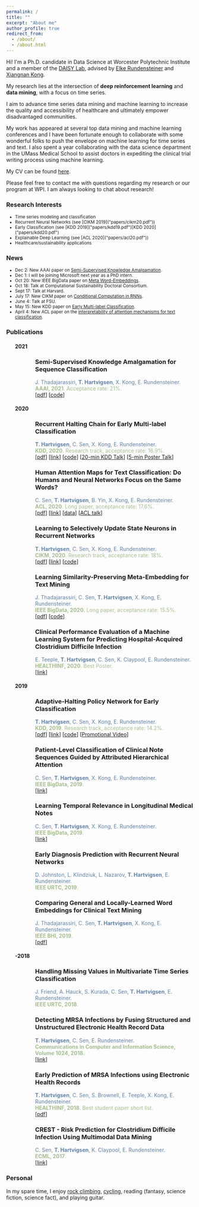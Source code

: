 ```yaml
---
permalink: /
title: ""
excerpt: "About me" 
author_profile: true
redirect_from: 
  - /about/
  - /about.html
---
```



Hi! I'm a Ph.D. candidate in Data Science at Worcester Polytechnic Institute and a member of the [DAISY Lab](http://daisy.wpi.edu), advised by [Elke Rundensteiner](https://www.wpi.edu/people/faculty/rundenst) and [Xiangnan Kong](https://web.cs.wpi.edu/~xkong/).

My research lies at the intersection of **deep reinforcement learning** and **data mining**, with a focus on time series.
<!--
I have been developing **deep learning** and **reinforcement learning** methods for **time series** data mining/machine learning.
-->
I aim to advance time series data mining and machine learning to increase the quality and accessibility of healthcare and ultimately empower disadvantaged communities.

My work has appeared at several top data mining and machine learning conferences and I have been fortunate enough to collaborate with some wonderful folks to push the envelope on machine learning for time series and text. I also spent a year collaborating with the data science department in the UMass Medical School to assist doctors in expediting the clinical trial writing process using machine learning.

<!--
I am actively seeking post-doc positions starting in 2021.
-->
<!---
Ultimately I aim to advance sustainability in machine learning and apply machine learning to sustainability challenges, motivated by the low power consumption of the human brain and the massive carbon footprint of modern deep learning. Much of my work has also focused on human health and I look forward to continuing to solve impactful problems in this domain!
-->

My CV can be found [here](/files/hartvigsen_cv.pdf).

Please feel free to contact me with questions regarding my research or our program at WPI. I am always looking to chat about research!

### Research Interests
<ul style="margin-bottom: 5px;">
<small>
  <li>Time series modeling and classification</li>
  <li>Recurrent Neural Networks (see [CIKM 2019]("papers/cikm20.pdf"))</li>
  <li>Early Classification (see [KDD 2019]("papers/kdd19.pdf")[KDD 2020]("papers/kdd20.pdf")</li>
  <li>Explainable Deep Learning (see [ACL 2020]("papers/acl20.pdf"))</li>
  <li>Healthcare/sustainability applications</li>
</small>
</ul>

### News
<ul style="margin-bottom: 5px;">
<small>
<li> Dec 2: New AAAI paper on <a href="papers/aaai21.pdf">Semi-Supervised Knowledge Amalgamation</a>.</li>
<li> Dec 1: I will be joining Microsoft next year as a PhD intern.</li>
<li> Oct 20: New IEEE BigData paper on <a href="papers/bigdata20.pdf">Meta Word-Embeddings</a>.</li>
<li> Oct 18: Talk at Computational Sustainability Doctoral Consortium.</li>
<li> Sept 17: Talk at Harvard.</li>
<li> July 17: New CIKM paper on <a href="papers/cikm20.pdf">Conditional Computation in RNNs</a>.</li>
<li> June 4: Talk at FSU.</li>
<li> May 15: New KDD paper on <a href="papers/kdd20.pdf">Early Multi-label Classification</a>.</li>
<li> April 4: New ACL paper on the <a href="papers/acl20.pdf">interpretability of attention mechanisms for text classification</a>.</li>
</small>
</ul>

<!--
I am generally interested in sequential representation learning, or building vector representations that capture relevant temporal dynamics in sequential data such as time series or text. So far, I have studied and published on early classification, clinical note classification, attention mechanisms for RNNs, meta word embeddings, interpretable machine learning, and irregularly-sampled time series. Much of my work involves Recurrent Neural Networks and Reinforcement Learning. On my [Publications](https://thartvigsen.github.io/publications/) page I describe some of my representative research in more detail. I am also interested in applications to problems of human health and sustainability (particularly conservation biology).
-->


### Publications

<!--
<ul style="list-style: none; background-color: #f8f9f9; border-radius: 8px; margin: 20px 0;">
<small>
<li><b>T. Hartvigsen</b>, C. Sen, X. Kong, E. Rundensteiner. Recurrent Halting Chain for Early Multi-label Classification. In Proc. of <b>KDD, 2020</b>. Research track, acceptance rate: 16.9%. [<a href="papers/kdd20.pdf">pdf</a>] [<a href="https://github.com/Thartvigsen/RecurrentHaltingChain">code</a>]</li>
<li>C. Sen, <b>T. Hartvigsen</b>, B. Yin, X. Kong, E. Rundensteiner. Human Attention Maps for Text Classification:  Do Humans and Neural Networks Focus on the Same Words? In Proc. of <b>ACL, 2020</b>. [<a href="papers/acl20.pdf">pdf</a>] [<a href="https://www.aclweb.org/anthology/2020.acl-main.419/">ACL link</a>] [<a href="http://davis.wpi.edu/dsrg/PROJECTS/YELPHAT/index.html">data</a>].</li>
<li>E. Teeple, <b>T. Hartvigsen</b>, C. Sen, K. Claypool, E. Rundensteiner. Clinical Performance Evaluation of a Machine Learning System for Predicting Hospital-Acquired Clostridium Difficile Infection. In Proc. of <b>HEALTHINF, 2020</b>. [<a href="https://www.scitepress.org/PublicationsDetail.aspx?ID=23u2EM1O4ro%3d&t=1">Paper Link</a>]</li>
<li>C. Sen, <b>T. Hartvigsen</b>, X. Kong, E. Rundensteiner. Patient-Level Classification of Clinical Note Sequences Guided by Attributed Hierarchical Attention. In Proc. of <b>IEEE BigData, 2019</b>. [<a href="https://ieeexplore.ieee.org/abstract/document/9006403">IEEE Link</a>]</li>
<li>C. Sen, <b>T. Hartvigsen</b>, X. Kong, E. Rundensteiner. Learning Temporal Relevance in Longitudinal Medical Notes. In Proc. of <b>IEEE BigData, 2019</b>. [<a href="https://ieeexplore.ieee.org/abstract/document/9006400">IEEE Link</a>]</li>
<li><b>T. Hartvigsen</b>, C. Sen, X. Kong, E. Rundensteiner. Adaptive-Halting Policy Network for Early Classification. In Proc. of <b>KDD, 2019</b>. Research track, acceptance rate: 14.2%. [<a href="https://dl.acm.org/doi/10.1145/3292500.3330974?cid=99659453882">ACM Paper Link</a>] [<a href="papers/kdd19.pdf">pdf</a>] [<a href="https://github.com/Thartvigsen/EARLIEST">code</a>] [<a href="https://www.youtube.com/watch?v=cgApUFeZDzY&list=PLhzEeQSx1uAFVhR8m631pY5TNiP1hkZCn&index=124&t=0s">Promotional Video</a>]</li>
<li>D. Johnston, L. Klindziuk, L. Nazarov, <b>T. Hartvigsen</b>, E. Rundensteiner. Early Diagnosis Prediction with Recurrent Neural Networks. In Proc. of <b>IEEE URTC, 2019</b>.</li>
<li>J. Thadajarassiri, C. Sen, <b>T. Hartvigsen</b>, X. Kong, E. Rundensteiner. Comparing General and Locally-Learned Word Embeddings for Clinical Text Mining. In Proc. of <b>IEEE BHI, 2019</b>. [<a href="papers/bhi19.pdf">pdf</a>]</li>
<li>J. Friend, A. Hauck, S. Kurada, C. Sen, <b>T. Hartvigsen</b>, E. Rundensteiner. Handling Missing Values in Multivariate Time Series Classification. In Proc. of <b>IEEE URTC, 2018</b>.</li>
<li><b>T. Hartvigsen</b>, C. Sen, E. Rundensteiner. Detecting MRSA Infections by Fusing Structured and Unstructured Electronic Health Record Data. <b>Communications in Computer and Information Science, Volume 1024, 2018</b>. [<a href="https://link.springer.com/chapter/10.1007/978-3-030-29196-9_21">pdf</a>]</li>
<li><b>T. Hartvigsen</b>, C. Sen, S. Brownell, E. Teeple, X. Kong, E. Rundensteiner. Early Prediction of MRSA Infections using Electronic Health Records. In Proc. of <b>HEALTHINF, 2018</b>. Shortlisted for Best Student Paper. [<a href="http://www.scitepress.org/Papers/2018/65996/65996.pdf">pdf</a>]</li>
<li>C. Sen, <b>T. Hartvigsen</b>, K. Claypool, E. Rundensteiner. CREST - Risk Prediction for Clostridium Difficile Infection Using Multimodal Data Mining. In Proc. of <b>ECML, 2017</b>. [<a href="http://ecmlpkdd2017.ijs.si/papers/paperID487.pdf">pdf</a>]</li>
</small>
</ul>background-color: #f8f9f9;
<ul style="list-style: none; border-radius: 8px; margin: 20px 0;">
-->

<ul style="border-radius: 8px; margin: 10px 0;">
<!--
<h4 itemprop="name">Submitted Manuscripts</h4>
 <li style="margin: 0; padding: 0px 0 0px 54px; list-style: none; background-image: url('images/paper_icon.png'); background-repeat: no-repeat; background-position: left top; background-size: 20px;">
  <h3 itemprop="name">Maximizing Subset Accuracy on Incompletely-Labeled Data</h3>
  <div style="color:#5e81ac">
  W. Gerych, <strong>T. Hartvigsen</strong>, L. Buquicchio, E. Rundensteiner.
  </div>
 </li>

 <li style="margin: 0; padding: 0px 0 0px 54px; list-style: none; background-image: url('images/paper_icon.png'); background-repeat: no-repeat; background-position: left top; background-size: 20px;">
  <h3 itemprop="name">Human-Guided Attention for Explainable Text Classification</h3>
  <div style="color:#5e81ac">
  C. Sen, <strong>T. Hartvigsen</strong>, J. Thadajarassiri, D. Zhang, X. Kong, E. Rundensteiner.
  </div>
 </li>

 <li style="margin: 0; padding: 0px 0 0px 54px; list-style: none; background-image: url('images/paper_icon.png'); background-repeat: no-repeat; background-position: left top; background-size: 20px;">
  <h3 itemprop="name">Deep Positive Unlabeled Learning with a Sequential Bias</h3>
  <div style="color:#5e81ac">
  W. Gerych, <strong>T. Hartvigsen</strong>, L. Buquicchio, K. Chandrasekaran, A. Alajaji, H. Mansoor, E. Rundensteiner, E. Agu.
  </div>
 </li>


 <li style="margin: 0; padding: 0px 0 0px 54px; list-style: none; background-image: url('images/paper_icon.png'); background-repeat: no-repeat; background-position: left top; background-size: 20px;">
  <h3 itemprop="name">Variational Open-Set Recognition</h3>
  <div style="color:#5e81ac">
  L. Buquicchio, W. Gerych, K. Chandrasekaran, A. Alajaji, H. Mansoor, <strong>T. Hartvigsen</strong>, E. Rundensteiner.
  </div>
 </li>
 -->

<h4 itemprop="name">2021</h4>

 <li style="margin: 0; padding: 0px 0 0px 54px; list-style: none; background-image: url('images/paper_icon.png'); background-repeat: no-repeat; background-position: left top; background-size: 20px;">
  <h3 itemprop="name">Semi-Supervised Knowledge Amalgamation for Sequence Classification</h3>
  <div style="color:#5e81ac">
  J. Thadajarassiri, <strong>T. Hartvigsen</strong>, X. Kong, E. Rundensteiner.
  </div>

  <div style="color:#a3be8c">
  <strong>AAAI, 2021</strong>. Acceptance rate: 21%.
  </div>

  <div>
  [<a href="papers/aaai21.pdf">pdf</a>]
  [<a href="https://github.com/jida-thada/ska">code</a>]
  </div>
 </li>

<h4 itemprop="name">2020</h4>
 <li style="margin: 0; padding: 0px 0 0px 54px; list-style: none; background-image: url('images/paper_icon.png'); background-repeat: no-repeat; background-position: left top; background-size: 20px;">
  <h3 itemprop="name">Recurrent Halting Chain for Early Multi-label Classification</h3>
  <div style="color:#5e81ac">
  <strong>T. Hartvigsen</strong>, C. Sen, X. Kong, E. Rundensteiner.
  </div>

  <div style="color:#a3be8c">
  <strong>KDD, 2020</strong>. Research track, acceptance rate: 16.9%.
  </div>

  <div>
  [<a href="papers/kdd20.pdf">pdf</a>]
  [<a href="https://dl.acm.org/doi/10.1145/3394486.3403191?cid=99659453882">link</a>]
  <!--
  https://dl.acm.org/doi/10.1145/3394486.3403191[<a href="https://dl.acm.org/doi/10.1145/3394486.3403191">link</a>]
  -->
  [<a href="https://github.com/Thartvigsen/RecurrentHaltingChain">code</a>]
  [<a href=" https://youtu.be/Z1_jFf4DrtI ">20-min KDD Talk</a>]
  [<a href="https://www.youtube.com/watch?v=g8YWCCnkkiI&feature=youtu.be">5-min Poster Talk</a>]
  </div>
 </li>

 <li style="margin: 0; padding: 0px 0 0px 54px; list-style: none; background-image: url('images/paper_icon.png'); background-repeat: no-repeat; background-position: left top; background-size: 20px;">
  <h3 itemprop="name">Human Attention Maps for Text Classification:  Do Humans and Neural Networks Focus on the Same Words?</h3>
  <div style="color:#5e81ac">
  C. Sen, <strong>T. Hartvigsen</strong>, B. Yin, X. Kong, E. Rundensteiner.
  </div>

  <div style="color:#a3be8c">
  <strong>ACL, 2020</strong>. Long paper, acceptance rate: 17.6%.
  </div>

  <div>
  [<a href="papers/acl20.pdf">pdf</a>]
  [<a href="https://www.aclweb.org/anthology/2020.acl-main.419/">link</a>]
  [<a href="http://davis.wpi.edu/dsrg/PROJECTS/YELPHAT/index.html">data</a>]
  [<a href="http://slideslive.com/38929024">ACL talk</a>]
  </div>
 </li>

 <li style="margin: 0; padding: 0px 0 0px 54px; list-style: none; background-image: url('images/paper_icon.png'); background-repeat: no-repeat; background-position: left top; background-size: 20px;">
  <h3 itemprop="name">Learning to Selectively Update State Neurons in Recurrent Networks</h3>
  <div style="color:#5e81ac">
  <strong>T. Hartvigsen</strong>, C. Sen, X. Kong, E. Rundensteiner.
  </div>

  <div style="color:#a3be8c">
  <strong>CIKM, 2020</strong>. Research track, acceptance rate: 18%.
  </div>
  
  <div>
  [<a href="papers/cikm20.pdf">pdf</a>]
  [<a href="https://dl.acm.org/doi/10.1145/3340531.3412018">link</a>]
  [<a href="https://github.com/thartvigsen/sarnn">code</a>]
  </div>
 </li>

 <li style="margin: 0; padding: 0px 0 0px 54px; list-style: none; background-image: url('images/paper_icon.png'); background-repeat: no-repeat; background-position: left top; background-size: 20px;">
  <h3 itemprop="name">Learning Similarity-Preserving Meta-Embedding for Text Mining</h3>
  <div style="color:#5e81ac">
  J. Thadajarassiri, C. Sen, <strong>T. Hartvigsen</strong>, X. Kong, E. Rundensteiner.
  </div>

  <div style="color:#a3be8c">
  <strong>IEEE BigData, 2020</strong>. Long paper, acceptance rate: 15.5%.
  </div>

  <div>
  [<a href="papers/bigdata20.pdf">pdf</a>]
  [<a href="https://github.com/jida-thada/simme">code</a>]
  </div>
 </li>

 <li style="margin: 0; padding: 0px 0 0px 54px; list-style: none; background-image: url('images/paper_icon.png'); background-repeat: no-repeat; background-position: left top; background-size: 20px;">
  <h3 itemprop="name">Clinical Performance Evaluation of a Machine Learning System for Predicting Hospital-Acquired Clostridium Difficile Infection</h3>
  <div style="color:#5e81ac">
  E. Teeple, <strong>T. Hartvigsen</strong>, C. Sen, K. Claypool, E. Rundensteiner.
  </div>

  <div style="color:#a3be8c">
  <strong>HEALTHINF, 2020</strong>. Best Poster.
  </div>

  <div>
  [<a href="https://www.scitepress.org/PublicationsDetail.aspx?ID=23u2EM1O4ro%3d&t=1">link</a>]
  </div>
 </li>

<h4 itemprop="name">2019</h4>
 <li style="margin: 0; padding: 0px 0 0px 54px; list-style: none; background-image: url('images/paper_icon.png'); background-repeat: no-repeat; background-position: left top; background-size: 20px;">
  <h3 itemprop="name">Adaptive-Halting Policy Network for Early Classification</h3>
  <div style="color:#5e81ac">
  <strong>T. Hartvigsen</strong>, C. Sen, X. Kong, E. Rundensteiner. 
  </div>

  <div style="color:#a3be8c">
  <strong>KDD, 2019</strong>. Research track, acceptance rate: 14.2%.
  </div>

  <div>
  [<a href="papers/kdd19.pdf">pdf</a>]
  [<a href="https://dl.acm.org/doi/10.1145/3292500.3330974?cid=99659453882">link</a>]
  [<a href="https://github.com/Thartvigsen/EARLIEST">code</a>]
  [<a href="https://www.youtube.com/watch?v=cgApUFeZDzY&list=PLhzEeQSx1uAFVhR8m631pY5TNiP1hkZCn&index=124&t=0s">Promotional Video</a>]
  </div>
 </li>
 
 <li style="margin: 0; padding: 0px 0 0px 54px; list-style: none; background-image: url('images/paper_icon.png'); background-repeat: no-repeat; background-position: left top; background-size: 20px;">
  <h3 itemprop="name">Patient-Level Classification of Clinical Note Sequences Guided by Attributed Hierarchical Attention</h3>
  <div style="color:#5e81ac">
  C. Sen, <strong>T. Hartvigsen</strong>, X. Kong, E. Rundensteiner. 
  </div>

  <div style="color:#a3be8c">
  <strong>IEEE BigData, 2019</strong>.
  </div>

  <div>
  [<a href="https://ieeexplore.ieee.org/abstract/document/9006403">link</a>]
  </div>
 </li>
 
 <li style="margin: 0; padding: 0px 0 0px 54px; list-style: none; background-image: url('images/paper_icon.png'); background-repeat: no-repeat; background-position: left top; background-size: 20px;">
  <h3 itemprop="name">Learning Temporal Relevance in Longitudinal Medical Notes</h3>
  <div style="color:#5e81ac">
  C. Sen, <strong>T. Hartvigsen</strong>, X. Kong, E. Rundensteiner. 
  </div>

  <div style="color:#a3be8c">
  <strong>IEEE BigData, 2019</strong>.
  </div>

  <div>
  [<a href="https://ieeexplore.ieee.org/abstract/document/9006400">link</a>]
  </div>
 </li>
 
 <li style="margin: 0; padding: 0px 0 0px 54px; list-style: none; background-image: url('images/paper_icon.png'); background-repeat: no-repeat; background-position: left top; background-size: 20px;">
  <h3 itemprop="name">Early Diagnosis Prediction with Recurrent Neural Networks</h3>
  <div style="color:#5e81ac">
  D. Johnston, L. Klindziuk, L. Nazarov, <b>T. Hartvigsen</b>, E. Rundensteiner.
  </div>

  <div style="color:#a3be8c">
  <strong>IEEE URTC, 2019</strong>.
  </div>
 </li>
 
 <li style="margin: 0; padding: 0px 0 0px 54px; list-style: none; background-image: url('images/paper_icon.png'); background-repeat: no-repeat; background-position: left top; background-size: 20px;">
  <h3 itemprop="name">Comparing General and Locally-Learned Word Embeddings for Clinical Text Mining</h3>
  <div style="color:#5e81ac">
  J. Thadajarassiri, C. Sen, <b>T. Hartvigsen</b>, X. Kong, E. Rundensteiner.
  </div>

  <div style="color:#a3be8c">
  <strong>IEEE BHI, 2019</strong>.
  </div>

  <div>
  [<a href="papers/bhi19.pdf">pdf</a>]
  </div>
 </li>

<h4 itemprop="name">-2018</h4>
 <li style="margin: 0; padding: 0px 0 0px 54px; list-style: none; background-image: url('images/paper_icon.png'); background-repeat: no-repeat; background-position: left top; background-size: 20px;">
  <h3 itemprop="name">Handling Missing Values in Multivariate Time Series Classification</h3>
  <div style="color:#5e81ac">
  J. Friend, A. Hauck, S. Kurada, C. Sen, <b>T. Hartvigsen</b>, E. Rundensteiner.
  </div>

  <div style="color:#a3be8c">
  <strong>IEEE URTC, 2018</strong>.
  </div>
 </li>
 
 <li style="margin: 0; padding: 0px 0 0px 54px; list-style: none; background-image: url('images/paper_icon.png'); background-repeat: no-repeat; background-position: left top; background-size: 20px;">
  <h3 itemprop="name">Detecting MRSA Infections by Fusing Structured and Unstructured Electronic Health Record Data</h3>
  <div style="color:#5e81ac">
  <b>T. Hartvigsen</b>, C. Sen, E. Rundensteiner.
  </div>

  <div style="color:#a3be8c">
  <strong>Communications in Computer and Information Science, Volume 1024, 2018.</strong>
  </div>

  <div>
  [<a href="https://link.springer.com/chapter/10.1007/978-3-030-29196-9_21">link</a>]
  </div>
 </li>
 
 <li style="margin: 0; padding: 0px 0 0px 54px; list-style: none; background-image: url('images/paper_icon.png'); background-repeat: no-repeat; background-position: left top; background-size: 20px;">
  <h3 itemprop="name">Early Prediction of MRSA Infections using Electronic Health Records</h3>
  <div style="color:#5e81ac">
  <b>T. Hartvigsen</b>, C. Sen, S. Brownell, E. Teeple, X. Kong, E. Rundensteiner.
  </div>

  <div style="color:#a3be8c">
  <strong>HEALTHINF, 2018</strong>. Best student paper short list.
  </div>

  <div>
  [<a href="http://www.scitepress.org/Papers/2018/65996/65996.pdf">pdf</a>]
  </div>
 </li>

 <li style="margin: 0; padding: 0px 0 0px 54px; list-style: none; background-image: url('images/paper_icon.png'); background-repeat: no-repeat; background-position: left top; background-size: 20px;">
  <h3 itemprop="name">CREST - Risk Prediction for Clostridium Difficile Infection Using Multimodal Data Mining</h3>
  <div style="color:#5e81ac">
  C. Sen, <b>T. Hartvigsen</b>, K. Claypool, E. Rundensteiner.
  </div>

  <div style="color:#a3be8c">
  <strong>ECML, 2017</strong>.
  </div>

  <div>
  [<a href="http://ecmlpkdd2017.ijs.si/papers/paperID487.pdf">link</a>]
  </div>
 </li>
</ul>

### Personal

In my spare time, I enjoy [rock climbing](/images/climbing2.jpg), [cycling](/images/bike.jpg), reading (fantasy, science fiction, science fact), and playing guitar.
